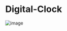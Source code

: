 # Digital-Clock
![image](https://github.com/user-attachments/assets/ee62e402-0f8e-4cb2-bc85-633ffd15787b)
